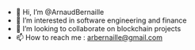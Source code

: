 - 👋 Hi, I’m @ArnaudBernaille
- 👀 I’m interested in software engineering and finance
- 💞️ I’m looking to collaborate on blockchain projects
- 📫 How to reach me : arbernaille@gmail.com
